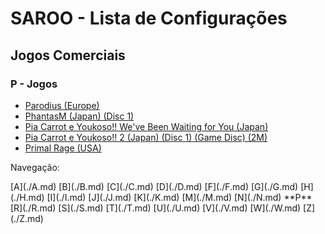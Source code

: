 # SAROO - Lista de Configurações

## Jogos Comerciais

### P - Jogos

- [Parodius (Europe)](../../../Regions/Retails/Europe/T-9501H-50/README.md)
- [PhantasM (Japan) (Disc 1)](../../../Regions/Retails/Japan/T-36001G/README.md)
- [Pia Carrot e Youkoso!! We've Been Waiting for You (Japan)](../../../Regions/Retails/Japan/T-19708G/README.md)
- [Pia Carrot e Youkoso!! 2 (Japan) (Disc 1) (Game Disc) (2M)](../../../Regions/Retails/Japan/T-20114G/README.md)
- [Primal Rage (USA)](../../../Regions/Retails/USA/T-4802H/README.md)

Navegação:

<!-- [# (0-9)](./09.md) --> [A](./A.md) [B](./B.md) [C](./C.md) [D](./D.md) <!-- [E](./E.md) --> [F](./F.md) [G](./G.md) [H](./H.md) [I](./I.md) [J](./J.md) [K](./K.md) <!-- [L](./L.md) --> [M](./M.md) [N](./N.md) <!-- [O](./O.md) --> **P** <!-- [Q](./Q.md) --> [R](./R.md) [S](./S.md) [T](./T.md) [U](./U.md) [V](./V.md) [W](./W.md) <!-- [X](./X.md) --> <!-- [Y](./Y.md) --> [Z](./Z.md)
